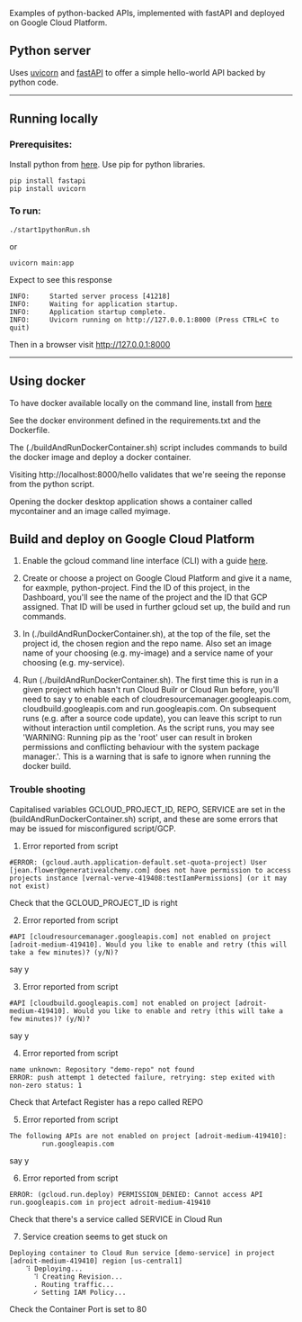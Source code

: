 Examples of python-backed APIs, implemented with fastAPI and deployed on Google Cloud Platform.

## Python server

Uses [uvicorn](https://www.uvicorn.org/) and [fastAPI](https://fastapi.tiangolo.com/) to offer a simple hello-world API backed by python code. 

---

## Running locally

### Prerequisites:
Install python from [here](https://www.python.org/downloads/).
Use pip for python libraries.
~~~~
pip install fastapi
pip install uvicorn
~~~~

### To run:

    ./start1pythonRun.sh

or

    uvicorn main:app

Expect to see this response
~~~~
INFO:     Started server process [41218]
INFO:     Waiting for application startup.
INFO:     Application startup complete.
INFO:     Uvicorn running on http://127.0.0.1:8000 (Press CTRL+C to quit)
~~~~

Then in a browser visit http://127.0.0.1:8000

---
## Using docker

To have docker available locally on the command line, install from [here](https://docs.docker.com/get-docker/)

See the docker environment defined in the requirements.txt and the Dockerfile.

The (./buildAndRunDockerContainer.sh) script includes commands to build the docker image and deploy a docker container.  

Visiting http://localhost:8000/hello validates that we're seeing the reponse from the python script.

Opening the docker desktop application shows a container called mycontainer and an image called myimage.

## Build and deploy on Google Cloud Platform

1. Enable the gcloud command line interface (CLI) with a guide [here](https://cloud.google.com/sdk/docs/install).

2. Create or choose a project on Google Cloud Platform and give it a name, for eaxmple, python-project.  Find the ID of this project, in the Dashboard, you'll see the name of the project and the ID that GCP assigned.  That ID will be used in further gcloud set up, the build and run commands.

3. In (./buildAndRunDockerContainer.sh), at the top of the file, set the project id, the chosen region and the repo name.  Also set an image name of your choosing (e.g. my-image)  and a service name of your choosing (e.g. my-service).

4. Run (./buildAndRunDockerContainer.sh).  The first time this is run in a given project which hasn't run Cloud Builr or Cloud Run before, you'll need to say y to enable each of cloudresourcemanager.googleapis.com, cloudbuild.googleapis.com and run.googleapis.com.  On subsequent runs (e.g. after a source code update), you can leave this script to run without interaction until completion.  As the script runs, you may see 'WARNING: Running pip as the 'root' user can result in broken permissions and conflicting behaviour with the system package manager.'.  This is a warning that is safe to ignore when running the docker build. 

### Trouble shooting

Capitalised variables GCLOUD_PROJECT_ID, REPO, SERVICE are set in the (buildAndRunDockerContainer.sh) script, and these are some errors that may be issued for misconfigured script/GCP.

1. Error reported from script
~~~~
#ERROR: (gcloud.auth.application-default.set-quota-project) User [jean.flower@generativealchemy.com] does not have permission to access projects instance [vernal-verve-419408:testIamPermissions] (or it may not exist)
~~~~
Check that the GCLOUD_PROJECT_ID is right

2. Error reported from script
~~~~
#API [cloudresourcemanager.googleapis.com] not enabled on project [adroit-medium-419410]. Would you like to enable and retry (this will take a few minutes)? (y/N)?
~~~~
say y

3. Error reported from script
~~~~
#API [cloudbuild.googleapis.com] not enabled on project [adroit-medium-419410]. Would you like to enable and retry (this will take a few minutes)? (y/N)?
~~~~
say y

4. Error reported from script
~~~~
name unknown: Repository "demo-repo" not found
ERROR: push attempt 1 detected failure, retrying: step exited with non-zero status: 1
~~~~
Check that Artefact Register has a repo called REPO

5. Error reported from script
~~~~
The following APIs are not enabled on project [adroit-medium-419410]:
        run.googleapis.com
~~~~
say y

6. Error reported from script
~~~~
ERROR: (gcloud.run.deploy) PERMISSION_DENIED: Cannot access API run.googleapis.com in project adroit-medium-419410
~~~~
Check that there's a service called SERVICE in Cloud Run

7. Service creation seems to get stuck on 
~~~~
Deploying container to Cloud Run service [demo-service] in project [adroit-medium-419410] region [us-central1]
    ⠹ Deploying...
      ⠹ Creating Revision...                             
      . Routing traffic...
      ✓ Setting IAM Policy... 
~~~~
Check the Container Port is set to 80
